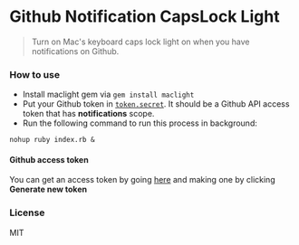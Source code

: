 # Github Notification CapsLock Light

> Turn on Mac's keyboard caps lock light on when you have notifications on Github.

### How to use

* Install maclight gem via `gem install maclight`
* Put your Github token in [`token.secret`](./token.secret). It should be a Github API access token that has **notifications** scope.
* Run the following command to run this process in background:

```shell
nohup ruby index.rb &
```


#### Github access token
You can get an access token by going [here](https://github.com/settings/applications) and making one by clicking **Generate new token**

### License
MIT
